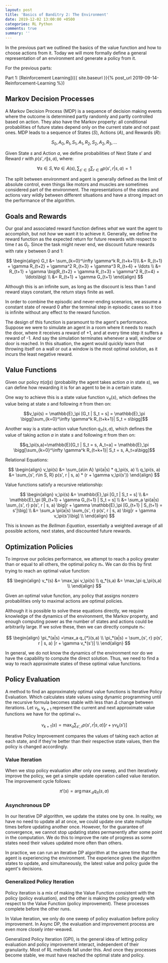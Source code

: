 ```yaml
---
layout: post
title: 'Basics of Banditry 2: The Environment'
date: 2019-12-02 13:00:00 +0500
categories: RL Python
comments: true
summary: ''
---
```


In the previous part we outlined the basics of the value function and how to choose actions from it. Today we will more formally define a general representation of an environment and generate a policy from it.

For the previous parts:

Part 1: [Reinforcement Learning]({{ site.baseurl }}{% post_url 2019-09-14-Reinforcement-Learning %}) 


## Markov Decision Processes

A Markov Decision Process (MDP) is a sequence of decision making events where the outcome is determined partly randomly and partly controlled based on action. They also have the Markov property: all conditional probabilities of future states depend only on the current state and not past ones. MDP leads to a sequence of States ($S$), Actions ($A$), and Rewards ($R$):

$$
S_0,A_0,R_1,S_1,A_1,R_2,S_2,A_2,R_3,\ldots
$$

Given State $s$ and Action $a$, we define probabilities of Next State $s'$ and Reward $r$ with $p(s',r\|s,a)$, where:

$$
\forall s\in S, \forall a \in A(s), \sum_{s'\in S} \sum_{r\in R} p(s',r|s,a) = 1
$$

The split between environment and agent is generally defined as the limit of absolute control, even things like motors and muscles are sometimes considered part of the environment. The representations of the states and actions vary wildly between different situations and have a strong impact on the performance of the algorithm. 

<!-- There are several other forms of representing $p$ that are sometimes useful:
State Transition Probabilities
Expected rewards for State-Action Pairs
Expected Rewards for State - Action - Next-State triples:}

$$
\begin{align}
    p(s'|s,a) &= \sum_{r\in R}p(s',r|s,a) \\
    r(s,a) &= \sum_{r\in R}r \sum_{s'\in S}p(s',r|s,a) \\
    r(s,a) &= \sum_{r\in R}r \frac{p(s',r|s,a)}{p(s'|s,a)} \\
\end{align}
$$ -->

## Goals and Rewards

Our goal and associated reward function defines *what* we want the agent to accomplish, but not *how* we want it to achieve it. Generally, we define the reward function as the expected return for future rewards with respect to time $t$ as $G_t$. Since the task might never end, we discount future rewards with rate $\gamma$ between 0 and 1:

$$
\begin{align}
    G_t &= \sum_{k=0}^\infty \gamma^k R_{t+k+1}\\
    &= R_{t+1} + \gamma R_{t+2} + \gamma^2 R_{t+3} + \gamma^3 R_{t+4} + \ldots \\
    &= R_{t+1} + \gamma \big(R_{t+2} + \gamma R_{t+3} + \gamma^2 R_{t+4} + \ldots\big) \\
    &= R_{t+1} + \gamma G_{t+1}
\end{align}
$$

Although this is an infinite sum, as long as the discount is less than 1 and reward stays constant, the return stays finite as well. 

In order to combine the episodic and never-ending scenarios, we assume a constant state of reward 0 after the terminal step in episodic cases so it too is infinite without any effect to the reward function.

The design of this function is paramount to the agent's performance. Suppose we were to simulate an agent in a room where it needs to reach the door, where it receives a reward of +1, and at every time step it suffers a reward of -1. And say the simulation terminates whenever a wall, window or door is reached. In this situation, the agent would quickly learn that throwing itself on a wall or out a window is the most optimal solution, as it incurs the least negative reward. 

## Value Functions

Given our policy $\pi (a\|s)$ (probability the agent takes action $a$ in state $s$), we can define how rewarding it is for an agent to be in a certain state. 

One way to achieve this is a state value function $v_\pi(s)$, which defines the value being at state $s$ and following $\pi$ from then on:

$$v_\pi(s) = \mathbb{E}_\pi [G_t | S_t = s] = \mathbb{E}_\pi \bigg[\sum_{k=0}^\infty \gamma^k R_{t+k+1}| S_t = s\bigg]$$

Another way is a state-action value function $q_\pi(s, a)$, which defines the value of taking action $a$ in state $s$ and following $\pi$ from then on:

$$q_\pi(s,a)=\mathbb{E}[G_t | S_t = s, A_t=a] = \mathbb{E}_\pi \bigg[\sum_{k=0}^\infty \gamma^k R_{t+k+1}| S_t = s, A_t=a\bigg]$$

Relational Equations:

$$
\begin{align}
    v_\pi(s) &= \sum_{a\in A} \pi(a|s) * q_\pi(s, a) \\
    q_\pi(s, a) &= \sum_{s', r\in S, R} p(s', r | s, a) * (r + \gamma v_\pi(s'))
\end{align}
$$

Value functions satisfy a recursive relationship:

$$
\begin{align}
    v_\pi(s) &= \mathbb{E}_\pi [G_t | S_t = s] \\
    &= \mathbb{E}_\pi [R_{t+1} + \gamma G_{t+1} | S_t = s] \\
    &= \sum_a \pi(a|s) \sum_{s', r} p(s', r | s, a) \big[r + \gamma \mathbb{E}_\pi [G_{t+1} | S_{t+1} = s']\big] \\
    &= \sum_a \pi(a|s) \sum_{s', r} p(s', r | s, a) \big[r + \gamma v_\pi(s')\big] \\
\end{align}
$$

This is known as the *Bellman Equation*, essentially a weighted average of all possible actions, next states, and discounted future rewards.

## Optimization Policies

To improve our policies performance, we attempt to reach a policy greater than or equal to all others, the optimal policy $\pi_*$. We can do this by first trying to reach an optimal value function:

$$
\begin{align}
    v_*(s) &= \max_\pi v_\pi(s) \\
    q_*(s,a) &= \max_\pi q_\pi(s,a) \\
\end{align}
$$

<!-- Relationships:

$$v_*(s)=\max_a q_{\pi_*}(s,a) = \max_a \sum_{s', r} p(s', r | s, a) [r + \gamma v_*(s')]$$

$$q_*(s,a) = \sum_{s',r}p(s', r | s, a) [r + \gamma  v_*(s')]= \sum_{s',r}p(s', r | s, a) [r + \gamma \max_a' q_*(s',a')]$$ -->

Given an optimal value function, any policy that assigns nonzero probabilities only to maximal actions are optimal policies.

Although it is possible to solve these equations directly, we require knowledge of the dynamics of the environment, the Markov property, and enough computing power as the number of states and actions could be arbitrarily large. If we solve these, then we can directly compute $\pi_*$:

$$
\begin{align}
    \pi_*(a|s) =\max_a q_{*}(s,a) \\
    \pi_*(a|s) = \sum_{s', r} p(s', r | s, a) [r + \gamma v_*(s')] \\
\end{align}
$$

In general, we do not know the dynamics of the environment nor do we have the capability to compute the direct solution. Thus, we need to find a way to reach approximate states of these optimal value functions.

## Policy Evaluation

A method to find an approximately optimal value functions is Iterative Policy Evaluation. Which calculates state values using dynamic programming until the recursive formula becomes stable with less than $\Delta$ change between iterations. Let $v_k, v_{k+1}$ represent the current and next approximate value functions we have for the optimal $v_*$.

$$v_{k+1}(s) = \max_a \sum_{s',r} p(s',r|s,a)\big[r+\gamma v_k(s')\big]$$

Iterative Policy Improvement compares the values of taking each action at each state, and if they're better than their respective state values, then the policy is changed accordingly.

### Value Iteration

When we stop policy evaluation after only one sweep, and then iteratively improve the policy, we get a simple update operation called value iteration. The improvement cycle follows:

$$\pi'(s) = {\arg\max}_a q_\pi (s,a)$$

<!-- Consider an example of a Gambler's game: a gambler starts with some amount of money, their goal is to bet on weighted coin flips, winning back double his bet for each head, and losing his bet for tails. He wins when he has 100 dollars and loses upon reaching 0 dollars. Here is the python code for this:

```python
import numpy as np

# States represent how much money our gambler has
NUM_STATES = 101 # 0 - 100
V_s = np.zeros(NUM_STATES)
V_s[NUM_STATES - 1] = 1 # Only place where reward is 1

V_index = np.array(range(1, 100))

policy = np.ones(99) # 1 - 99 are not terminal states

def get_actions(s):
  return list(range(1, min(s, 100 - s) + 1))

DELTA_LIM = 0.000001
DISCOUNT = 1

p_h = 0.4

# At most there are 50 actions to take (at state 50, actions: [1,50])

prob_table = []

for s in V_index: # [1, 99]
  heads = []
  tails = []
  for a in get_actions(s): # [1, min(s, 100 - s)]
    heads.append([p_h, 0, s + a])
    tails.append([1 - p_h, 0, s - a])

  for _ in range(50 - len(heads)):
    heads.append([0,0,0])
    tails.append([0,0,0])

  prob_table.append(np.stack([np.array(heads), np.array(tails)], axis = 1))
  
prob_table = np.array(prob_table)
prob_table.shape

def value_iteration_optimized(V_s):
  delta = DELTA_LIM + 1
  
  new_policy = None
  
  while delta > DELTA_LIM:
    delta = 0
  
    v = V_s.copy()
    
    reward = prob_table[:, :, :, 1] + DISCOUNT * v[prob_table[:, :, :, 2].astype(np.intp)] # (99, 50, 2)
    reward *= prob_table[:, :, :, 0] # (99, 50, 2)
    reward = np.sum(reward, axis=2) # (99, 50)
    
    V_s = np.max(reward, axis = 1) # (99)
    V_s = np.array([0] + V_s.tolist() + [1])
    
    new_policy = np.argmax(reward, axis = 1) + 1
    
    delta = np.amax(np.abs(v - V_s))
    
    print("DELTA", np.round(delta, 6))
    
  return new_policy, V_s



def P(s, a):
  return [[p_h, s + a], [1-p_h, s - a]]

def value_iteration(V_s):
  delta = DELTA_LIM + 1
  
  new_policy = np.ones(99)
  
  while delta > DELTA_LIM:
    delta = 0
    for s in range(1, NUM_STATES - 1):
      v = V_s[s]
      rewards = []
      for a in get_actions(s):
        reward = 0
        for prob, next_state in P(s, a):
          if next_state == 101:
            reward += prob * (1 + DISCOUNT * V_s[next_state])
          else:
            reward += prob * (DISCOUNT * V_s[next_state])
        rewards.append(reward)
      V_s[s] = max(rewards)
      new_policy[s - 1] = np.argmax(rewards) + 1
      delta = max(delta, abs(v - V_s[s]))
    print("DELTA", np.round(delta, 6))
    
  return new_policy, V_s

policy, V_s = value_iteration_optimized(V_s)
print(policy)
print(V_s)

import matplotlib.pyplot as plt
plt.bar(range(1,100), policy)
plt.show()

plt.plot(V_s)
plt.show()
``` -->
### Asynchronous DP

In our Iterative DP algorithm, we update the states one by one. In reality, we have no need to update all at once, we could update one state multiple times before updating another once. However, for the guarantee of convergence, we cannot stop updating states permanently after some point in the computation. We do this to improve the rate of progress as some states need their values updated more often than others.

In practice, we can run an iterative DP algorithm at the same time that the agent is experiencing the environment. The experience gives the algorithm states to update, and simultaneously, the latest value and policy guide the agent's decisions.

### Generalized Policy Iteration

Policy iteration is a mix of making the Value Function consistent with the policy (policy evaluation), and the other is making the policy greedy with respect to the Value Function (policy improvement). These processes complete before the other runs. 

In Value iteration, we only do one sweep of policy evaluation before policy improvement. In Async DP, the evaluation and improvement process are even more closely inter-weaved.

Generalized Policy Iteration (GPI), is the general idea of letting policy evaluation and policy improvement interact, independent of their granularity. Most of RL methods fall under this. And once they processes become stable, we must have reached the optimal state and policy.